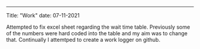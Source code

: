 ---
Title: "Work"
date: 07-11-2021

Attempted to fix excel sheet regarding the wait time table. Previously some of the numbers were hard coded into the table and my aim was to change that.
Continually I attemtped to create a work logger on github.
